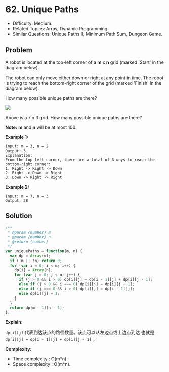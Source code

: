 # 62. Unique Paths

- Difficulty: Medium.
- Related Topics: Array, Dynamic Programming.
- Similar Questions: Unique Paths II, Minimum Path Sum, Dungeon Game.

## Problem

A robot is located at the top-left corner of a **m** x **n** grid (marked 'Start' in the diagram below).

The robot can only move either down or right at any point in time. The robot is trying to reach the bottom-right corner of the grid (marked 'Finish' in the diagram below).

How many possible unique paths are there?

![](https://leetcode.com/static/images/problemset/robot_maze.png)

Above is a 7 x 3 grid. How many possible unique paths are there?

**Note:** **m** and **n** will be at most 100.

**Example 1:**

```
Input: m = 3, n = 2
Output: 3
Explanation:
From the top-left corner, there are a total of 3 ways to reach the bottom-right corner:
1. Right -> Right -> Down
2. Right -> Down -> Right
3. Down -> Right -> Right
```

**Example 2:**

```
Input: m = 7, n = 3
Output: 28
```

## Solution

```javascript
/**
 * @param {number} m
 * @param {number} n
 * @return {number}
 */
var uniquePaths = function(m, n) {
  var dp = Array(m);
  if (!m || !n) return 0;
  for (var i = 0; i < m; i++) {
    dp[i] = Array(n);
    for (var j = 0; j < n; j++) {
      if (j > 0 && i > 0) dp[i][j] = dp[i - 1][j] + dp[i][j - 1];
      else if (j > 0 && i === 0) dp[i][j] = dp[i][j - 1];
      else if (j === 0 && i > 0) dp[i][j] = dp[i - 1][j];
      else dp[i][j] = 1;
    }
  }
  return dp[m - 1][n - 1];
};
```

**Explain:**

`dp[i][j]` 代表到达该点的路径数量。该点可以从左边点或上边点到达
也就是 `dp[i][j] = dp[i - 1][j] + dp[i][j - 1]` 。

**Complexity:**

* Time complexity : O(m*n).
* Space complexity : O(m*n).
